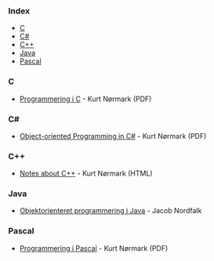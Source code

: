 ### Index

* [C](#c)
* [C#](#csharp)
* [C++](#cpp)
* [Java](#java)
* [Pascal](#pascal)


### C

* [Programmering i C](http://people.cs.aau.dk/~normark/c-prog-06/pdf/all.pdf) - Kurt Nørmark (PDF)


### <a id="csharp"></a>C\#

* [Object-oriented Programming in C#](http://people.cs.aau.dk/~normark/oop-csharp/pdf/all.pdf) - Kurt Nørmark (PDF)


### <a id="cpp"></a>C++

* [Notes about C++](http://people.cs.aau.dk/~normark/ap/index.html) - Kurt Nørmark (HTML)


### Java

* [Objektorienteret programmering i Java](http://javabog.dk) - Jacob Nordfalk


### Pascal

* [Programmering i Pascal](http://people.cs.aau.dk/~normark/all-basis-97.pdf) - Kurt Nørmark (PDF)
